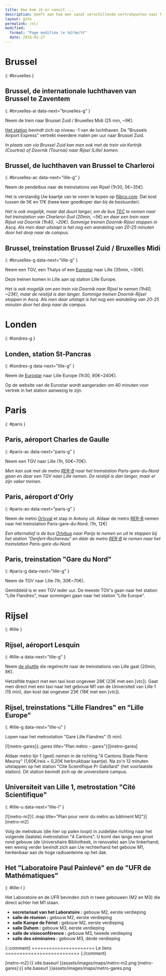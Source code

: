 ```yaml
---
title: Hoe kom ik er vanuit ...
description: Geeft aan hoe men vanaf verschillende vertrekpunten naar het "laboratoire de mathématiques Paul Painlevé de Lille" komt..
layout: goto
permalink: /nl/
modified:
  format: "Page modifiée le %d/%m/%Y"
  date: 2016-02-27
---
```


# <i class="cityicon-bruxelles"></i>Brussel
{: #bruxelles }

## Brussel, <i class="icon-flight"></i> de internationale luchthaven van Brussel te Zaventem
{: #bruxelles-ai data-next="bruxelles-g" }

Neem de trein naar Brussel Zuid / Bruxelles Midi (25 min, ~9€).

[Het station][brussels airport train station] bevindt zich op niveau -1 van de luchthaven. De "Brussels Airport Express" vertrekt meerdere malen per uur naar Brussel Zuid.

_In plaats van via Brussel Zuid kan men ook met de trein via Kortrijk (Courtrai) of Doornik (Tournai) naar Rijsel (Lille) komen._

## Brussel, <i class="icon-flight"></i> de luchthaven van Brussel te Charleroi
{: #bruxelles-ac data-next="lille-g" }

Neem de pendelbus naar de treinstations van Rijsel (1h30, 5€~35€).

Het is verstandig Uw kaartje van te voren te kopen op [flibco.com]. Dat kost tussen de 5€ en 17€ (twee keer goedkoper dan bij de bestuurder).

_Het is ook mogelijk, maar dat duurt langer, om de bus [TEC] te nemen naar het treinstation van Charleroi-Sud (20min, ~5€) en daar een trein naar Rijsel via Doornik (1h40, ~20€). Sommige treinen Doornik-Rijsel stoppen in Ascq. Als men daar uitstapt is het nog een wandeling van 20-25 minuten door het dorp naar de campus._

## Brussel, <i class="icon-train"></i> treinstation Brussel Zuid / Bruxelles Midi
{: #bruxelles-g data-next="lille-g" }

Neem een TGV, een Thalys of een [Eurostar] naar Lille (35min, ~30€).

Deze treinen komen in Lille aan op station Lille Europe.

_Het is ook mogelijk om een trein via Doornik naar Rijsel te nemen (1h40, ~23€), maar de reistijd is dan langer. Sommige treinen Doornik-Rijsel stoppen in Ascq. Als men daar uitstapt is het nog een wandeling van 20-25 minuten door het dorp naar de campus._

# <i class="cityicon-london"></i>Londen
{: #londres-g }

## Londen, <i class="icon-train"></i> station St-Pancras
{: #londres-g data-next="lille-g" }

Neem de [Eurostar] naar Lille Europe (1h30, 80€~240€).

Op de website van de Eurostar wordt aangeraden om 40 minuten voor vertrek in het station aanwezig te zijn.

# <i class="cityicon-paris"></i>Paris
{: #paris }

## Paris, <i class="icon-flight"></i> aéroport Charles de Gaulle
{: #paris-ac data-next="paris-g" }

Neem een TGV naar Lille (1h, 50€~70€).

_Men kan ook met de metro [RER-B] naar het treinstation Paris-gare-du-Nord gaan en daar een TGV naar Lille nemen. De reistijd is dan langer, maar er zijn vaker treinen._

## Paris, <i class="icon-flight"></i> aéroport d'Orly
{: #paris-ao data-next="paris-g" }

Neem de metro [Orlyval] et stap in Antony uit. Aldaar de metro [RER-B] nemen naar het treinstation Paris-gare-du-Nord. (1h, 12€)

_Een alternatief is de bus [Orlybus] naar Parijs te nemen en uit te stappen bij het station "Denfert-Rochereau" en dáár de metro [RER-B] te nemen naar het treinstation Paris-gare-du-Nord._

## Paris, <i class="icon-train"></i> treinstation "Gare du Nord"
{: #paris-g data-next="lille-g" }

Neem de TGV naar Lille (1h, 30€~70€).

Gemiddeld is er een TGV ieder uur. De meeste TGV's gaan naar het station "Lille Flandres", maar sommigen gaan naar het station "Lille Europe".

# <i class="cityicon-lille"></i>Rijsel
{: #lille }

## Rijsel, <i class="icon-flight"></i> aéroport Lesquin
{: #lille-a data-next="lille-g" }

Neem [de shuttle][lille airport shuttle] die regelrecht naar de treinstations van Lille gaat (20min, 8€).

Hetzelfde traject met een taxi kost ongeveer 28€ (23€ met een [vtc]).
Gaat men direct met een taxi naar het gebouw M1 van de Universiteit van Lille 1 (15 min), dan kost dat ongeveer 23€ (18€ met een [vtc]).

## Rijsel, <i class="icon-train"></i> treinstations "Lille Flandres" en "Lille Europe"
{: #lille-g data-next="lille-u" }

Lopen naar het metrostation "Gare Lille Flandres" (5 min).

[![metro-gares]{:.gares title="Plan métro – gares"}][metro-gares]


Aldaar metro lijn 1 (geel) nemen in de richting "4 Cantons Stade Pierre Mauroy" (1,60€/reis + 0,20€ herbruikbaar kaartje).
Na zo'n 12 minuten uitstappen op het station "Cité Scientifique Pr Gabillard" (het voorlaatste station). Dit station bevindt zich op de universitaire campus.

## Universiteit van Lille 1, <i class="icon-lille-metro"></i> metrostation "Cité Scientifique"
{: #lille-u data-next="lille-l" }

[![metro-m2]{:.map title="Plan pour venir du métro au bâtiment M2"}][metro-m2]

Volg de metrobuis (die hier op palen loopt) in zuidelijke richting naar het volgende (laatste) metrostation "4 Cantons". U komt dan langs een groot rond gebouw (de Universitaire Bibliotheek, in renovatie) aan Uw linkerhand; een weinig verder bevindt zich aan Uw rechterhand het gebouw M1, herkenbaar aan de hoge radioantenne op het dak.

## Het "Laboratoire Paul Painlevé" en de "UFR de Mathématiques"
{: #lille-l }

Het Laboratoire en de UFR bevinden zich in twee gebouwen (M2 en M3) die direct achter het M1 staan.

- **secretariaat van het Laboratoire :** gebouw M2, eerste verdieping
- **salle de réunion :** gebouw M2, eerste verdieping
- **salle Kampé de Fériet :** gebouw M2, eerste verdieping
- **salle Duhem :** gebouw M3, eerste verdieping
- **salle de visioconférence :** gebouw M3, tweede verdieping
- **salle des séminaires :** gebouw M3, derde verdieping

{::comment}
====================== Le liens ==========================
{:/comment}

[brussels airport train station]:http://www.brusselsairport.be/nl/passngr/to_from_brussels_airport/train/

[flibco.com]:https://www.flibco.com/nl
[TEC]:https://www.infotec.be/nl-be/medeplacer/horaires/ligne.aspx?ligne=CA

[Eurostar]:http://www.eurostar.com/nl-nl

[Orlyval]:https://www.orlyval.com/en
[RER-B]:https://www.transilien.com/lignes/rer-trains/rer-B
[Orlybus]:http://www.ratp.fr/nl/ratp/r_61848/orlybus/

[lille airport shuttle]:http://www.lille.aeroport.fr/getting-to-the-airport/shuttle/
[ecota.co]:https://app.ecota.co/en/courses/

[metro-m2]:{{ site.baseurl }}assets/images/maps/metro-m2.png
[metro-gares]:{{ site.baseurl }}assets/images/maps/metro-gares.png
